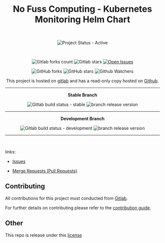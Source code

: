 <div align="center" width="100%">


# No Fuss Computing - Kubernetes Monitoring Helm Chart

<br>

![Project Status - Active](https://img.shields.io/badge/Project%20Status-Active-green?logo=gitlab&style=plastic) 

<br>

![Gitlab forks count](https://img.shields.io/badge/dynamic/json?label=Forks&query=%24.forks_count&url=https%3A%2F%2Fgitlab.com%2Fapi%2Fv4%2Fprojects%2F50510268%2F&color=ff782e&logo=gitlab&style=plastic) ![Gitlab stars](https://img.shields.io/badge/dynamic/json?label=Stars&query=%24.star_count&url=https%3A%2F%2Fgitlab.com%2Fapi%2Fv4%2Fprojects%2F50510268%2F&color=ff782e&logo=gitlab&style=plastic) [![Open Issues](https://img.shields.io/badge/dynamic/json?color=ff782e&logo=gitlab&style=plastic&label=Open%20Issues&query=%24.statistics.counts.opened&url=https%3A%2F%2Fgitlab.com%2Fapi%2Fv4%2Fprojects%2F50510268%2Fissues_statistics)](https://gitlab.com/nofusscomputing/projects/kubernetes_monitoring/-/issues)



![GitHub forks](https://img.shields.io/github/forks/NofussComputing/kubernetes_monitoring?logo=github&style=plastic&color=000000&labell=Forks) ![GitHub stars](https://img.shields.io/github/stars/NofussComputing/kubernetes_monitoring?color=000000&logo=github&style=plastic) ![Github Watchers](https://img.shields.io/github/watchers/NofussComputing/kubernetes_monitoring?color=000000&label=Watchers&logo=github&style=plastic)
<br>

This project is hosted on [gitlab](https://gitlab.com/nofusscomputing/projects/kubernetes_monitoring) and has a read-only copy hosted on [Github](https://github.com/NofussComputing/kubernetes_monitoring).

----

**Stable Branch**

![Gitlab build status - stable](https://img.shields.io/badge/dynamic/json?color=ff782e&label=Build&query=0.status&url=https%3A%2F%2Fgitlab.com%2Fapi%2Fv4%2Fprojects%2F50510268%2Fpipelines%3Fref%3Dmaster&logo=gitlab&style=plastic) ![branch release version](https://img.shields.io/badge/dynamic/yaml?color=ff782e&logo=gitlab&style=plastic&label=Release&query=%24.commitizen.version&url=https%3A//gitlab.com/nofusscomputing/projects/kubernetes_monitoring%2F-%2Fraw%2Fmaster%2F.cz.yaml) 

----

**Development Branch** 

![Gitlab build status - development](https://img.shields.io/badge/dynamic/json?color=ff782e&label=Build&query=0.status&url=https%3A%2F%2Fgitlab.com%2Fapi%2Fv4%2Fprojects%2F50510268%2Fpipelines%3Fref%3Ddevelopment&logo=gitlab&style=plastic) ![branch release version](https://img.shields.io/badge/dynamic/yaml?color=ff782e&logo=gitlab&style=plastic&label=Release&query=%24.commitizen.version&url=https%3A//gitlab.com/nofusscomputing/projects/kubernetes_monitoring%2F-%2Fraw%2Fdevelopment%2F.cz.yaml)

----
<br>

</div>

links:

- [Issues](https://gitlab.com/nofusscomputing/projects/kubernetes_monitoring/-/issues)

- [Merge Requests (Pull Requests)](https://gitlab.com/nofusscomputing/projects/kubernetes_monitoring/-/merge_requests)



## Contributing
All contributions for this project must conducted from [Gitlab](https://gitlab.com/nofusscomputing/projects/kubernetes_monitoring).

For further details on contributing please refer to the [contribution guide](CONTRIBUTING.md).


## Other

This repo is release under this [license](LICENSE)

